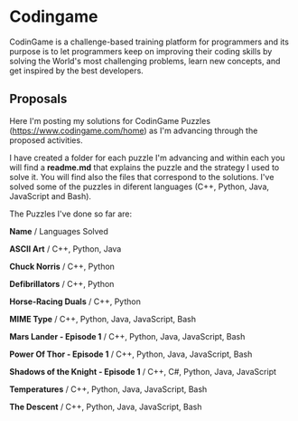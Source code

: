 # Codingame

CodinGame is a challenge-based training platform for programmers and its purpose is to let programmers keep on improving their coding skills by solving the World's most challenging problems, learn new concepts, and get inspired by the best developers.

## Proposals
Here I'm posting my solutions for CodinGame Puzzles (https://www.codingame.com/home) as I'm advancing through the proposed activities.

I have created a folder for each puzzle I'm advancing and within each you will find a **readme.md** that explains the puzzle and the strategy I used to solve it. You will find also the files that correspond to the solutions. I've solved some of the puzzles in diferent languages (C++, Python, Java, JavaScript and Bash). 

The Puzzles I've done so far are:

**Name** / Languages Solved 

**ASCII Art** / C++, Python, Java

**Chuck Norris** / C++, Python 

**Defibrillators** / C++, Python

**Horse-Racing Duals** / C++, Python

**MIME Type** / C++, Python, Java, JavaScript, Bash

**Mars Lander - Episode 1** / C++, Python, Java, JavaScript, Bash

**Power Of Thor - Episode 1** / C++, Python, Java, JavaScript, Bash

**Shadows of the Knight - Episode 1** / C++, C#, Python, Java, JavaScript

**Temperatures** / C++, Python, Java, JavaScript, Bash

**The Descent** / C++, Python, Java, JavaScript, Bash

